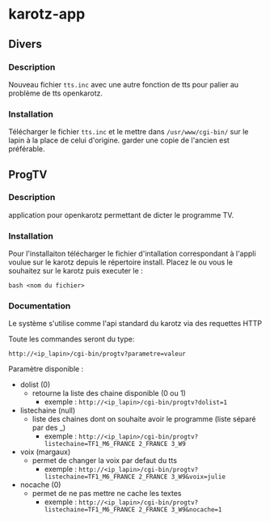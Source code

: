 # karotz-app

## Divers
### Description
Nouveau fichier `tts.inc` avec une autre fonction de tts pour palier au problème de tts openkarotz.

### Installation
Télécharger le fichier `tts.inc` et le mettre dans `/usr/www/cgi-bin/` sur le lapin à la place de celui d'origine.
garder une copie de l'ancien est préférable.

## ProgTV
### Description
application pour openkarotz permettant de dicter le programme TV.

### Installation
Pour l'installaiton télécharger le fichier d'intallation correspondant à l'appli voulue sur le karotz depuis le répertoire install.
Placez le ou vous le souhaitez sur le karotz puis executer le :

```
bash <nom du fichier>
```

### Documentation
Le système s'utilise comme l'api standard du karotz via des requettes HTTP

Toute les commandes seront du type:

```
http://<ip_lapin>/cgi-bin/progtv?parametre=valeur
```

Paramètre disponible :
* dolist (0)
  * retourne la liste des chaine disponible (0 ou 1)
    * exemple : `http://<ip_lapin>/cgi-bin/progtv?dolist=1`
* listechaine (null)
  * liste des chaines dont on souhaite avoir le programme (liste séparé par des _)
    * exemple : `http://<ip_lapin>/cgi-bin/progtv?listechaine=TF1_M6_FRANCE 2_FRANCE 3_W9`
* voix (margaux)
  * permet de changer la voix par defaut du tts
    * exemple : `http://<ip_lapin>/cgi-bin/progtv?listechaine=TF1_M6_FRANCE 2_FRANCE 3_W9&voix=julie`
* nocache (0)
  * permet de ne pas mettre ne cache les textes
    * exemple : `http://<ip_lapin>/cgi-bin/progtv?listechaine=TF1_M6_FRANCE 2_FRANCE 3_W9&nocache=1`
